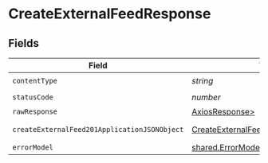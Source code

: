 # CreateExternalFeedResponse


## Fields

| Field                                                                                                   | Type                                                                                                    | Required                                                                                                | Description                                                                                             |
| ------------------------------------------------------------------------------------------------------- | ------------------------------------------------------------------------------------------------------- | ------------------------------------------------------------------------------------------------------- | ------------------------------------------------------------------------------------------------------- |
| `contentType`                                                                                           | *string*                                                                                                | :heavy_check_mark:                                                                                      | N/A                                                                                                     |
| `statusCode`                                                                                            | *number*                                                                                                | :heavy_check_mark:                                                                                      | N/A                                                                                                     |
| `rawResponse`                                                                                           | [AxiosResponse>](https://axios-http.com/docs/res_schema)                                                | :heavy_minus_sign:                                                                                      | N/A                                                                                                     |
| `createExternalFeed201ApplicationJSONObject`                                                            | [CreateExternalFeed201ApplicationJSON](../../models/operations/createexternalfeed201applicationjson.md) | :heavy_minus_sign:                                                                                      | successfully created                                                                                    |
| `errorModel`                                                                                            | [shared.ErrorModel](../../models/shared/errormodel.md)                                                  | :heavy_minus_sign:                                                                                      | bad request                                                                                             |